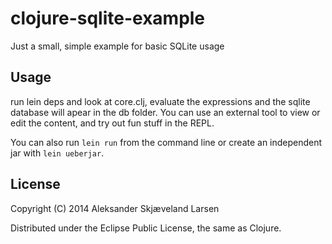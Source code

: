 # clojure-sqlite-example

Just a small, simple example for basic SQLite usage

## Usage

run lein deps and look at core.clj, evaluate the expressions and the sqlite database will apear in the db folder. You can use an external tool to view or edit the content, and try out fun stuff in the REPL.

You can also run `lein run` from the command line or create an independent jar with `lein ueberjar`.

## License

Copyright (C) 2014 Aleksander Skjæveland Larsen

Distributed under the Eclipse Public License, the same as Clojure.
